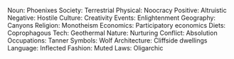 Noun: Phoenixes
Society: Terrestrial
Physical: Noocracy
Positive: Altruistic
Negative: Hostile
Culture: Creativity
Events: Enlightenment
Geography: Canyons
Religion: Monotheism
Economics: Participatory economics
Diets: Coprophagous
Tech: Geothermal
Nature: Nurturing
Conflict: Absolution
Occupations: Tanner
Symbols: Wolf
Architecture: Cliffside dwellings
Language: Inflected
Fashion: Muted
Laws: Oligarchic